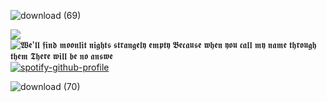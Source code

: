 ![download (69)](https://github.com/user-attachments/assets/c22fb279-ec8e-4e62-8a6a-2f993bdd7019)

![](https://komarev.com/ghpvc/?username=miudacat&color=ff69b4)
                                  ![𝖂𝖊'𝖑𝖑 𝖋𝖎𝖓𝖉 𝖒𝖔𝖔𝖓𝖑𝖎𝖙 𝖓𝖎𝖌𝖍𝖙𝖘 𝖘𝖙𝖗𝖆𝖓𝖌𝖊𝖑𝖞 𝖊𝖒𝖕𝖙𝖞 𝕭𝖊𝖈𝖆𝖚𝖘𝖊 𝖜𝖍𝖊𝖓 𝖞𝖔𝖚 𝖈𝖆𝖑𝖑 𝖒𝖞 𝖓𝖆𝖒𝖊 𝖙𝖍𝖗𝖔𝖚𝖌𝖍 𝖙𝖍𝖊𝖒 𝕿𝖍𝖊𝖗𝖊 𝖜𝖎𝖑𝖑 𝖇𝖊 𝖓𝖔 𝖆𝖓𝖘𝖜𝖊](https://github.com/user-attachments/assets/4cc4d3cd-08d7-4ff0-ab41-90292215cd84)
                                  [![spotify-github-profile](https://spotify-github-profile.kittinanx.com/api/view?uid=31rrhu462t33ijmprzbnvlresd7a&cover_image=true&theme=novatorem&show_offline=true&background_color=826d97&interchange=false&bar_color=c38dc1&bar_color_cover=true)](https://github.com/kittinan/spotify-github-profile)
                                  
![download (70)](https://github.com/user-attachments/assets/8c276d7a-7dd5-44e1-b28b-b1b973ac2611)
